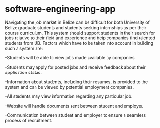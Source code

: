 ﻿# software-engineering-app

Navigating the job market in Belize can be difficult for both University of Belize graduate students and students seeking internships as per their course curriculum. This system should support students in their search for jobs relative to their field and experience and help companies find talented students from UB. Factors which have to be taken into account in building such a system are:

-Students will be able to view jobs made available by companies

-Students may apply for posted jobs and receive feedback about their application status.

-Information about students, including their resumes, is provided to the system and can be viewed by potential employment companies.

-All students may view information regarding any particular job.

-Website will handle documents sent between student and employer.

-Communication between student and employer to ensure a seamless process of recruitment.
